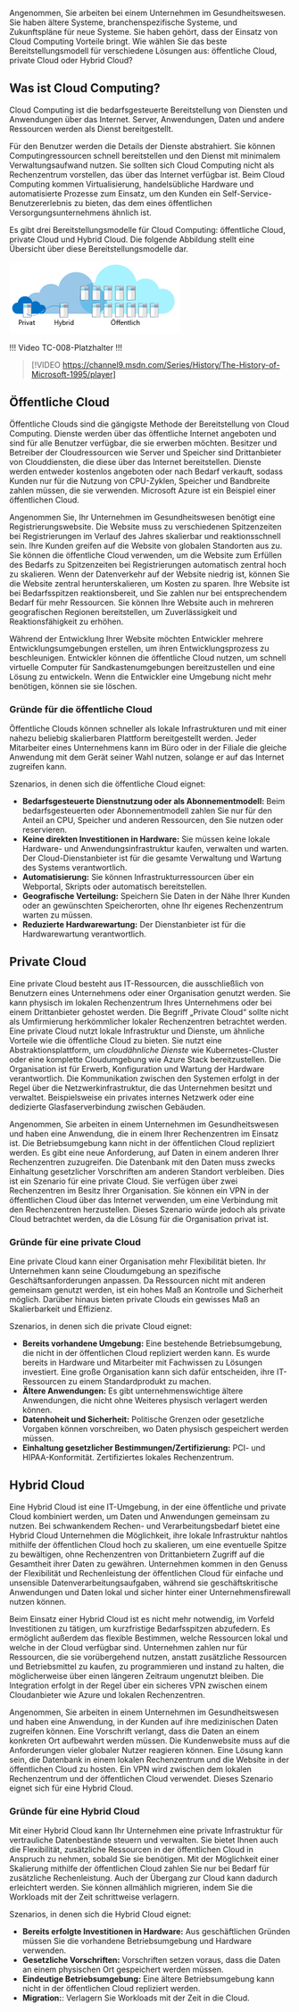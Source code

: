 Angenommen, Sie arbeiten bei einem Unternehmen im Gesundheitswesen. Sie haben ältere Systeme, branchenspezifische Systeme, und Zukunftspläne für neue Systeme. Sie haben gehört, dass der Einsatz von Cloud Computing Vorteile bringt. Wie wählen Sie das beste Bereitstellungsmodell für verschiedene Lösungen aus: öffentliche Cloud, private Cloud oder Hybrid Cloud?

## <a name="what-is-cloud-computing"></a>Was ist Cloud Computing?

Cloud Computing ist die bedarfsgesteuerte Bereitstellung von Diensten und Anwendungen über das Internet. Server, Anwendungen, Daten und andere Ressourcen werden als Dienst bereitgestellt. 

Für den Benutzer werden die Details der Dienste abstrahiert. Sie können Computingressourcen schnell bereitstellen und den Dienst mit minimalem Verwaltungsaufwand nutzen. Sie sollten sich Cloud Computing nicht als Rechenzentrum vorstellen, das über das Internet verfügbar ist. Beim Cloud Computing kommen Virtualisierung, handelsübliche Hardware und automatisierte Prozesse zum Einsatz, um den Kunden ein Self-Service-Benutzererlebnis zu bieten, das dem eines öffentlichen Versorgungsunternehmens ähnlich ist.

Es gibt drei Bereitstellungsmodelle für Cloud Computing: öffentliche Cloud, private Cloud und Hybrid Cloud. Die folgende Abbildung stellt eine Übersicht über diese Bereitstellungsmodelle dar.

![Eine Abbildung, die eine allgemeine Übersicht über Cloudbereitstellungsmodelle darstellt.](../media/2-cloud-deployment.png)

!!! Video TC-008-Platzhalter !!! 

> [!VIDEO https://channel9.msdn.com/Series/History/The-History-of-Microsoft-1995/player]

## <a name="public-cloud"></a>Öffentliche Cloud

Öffentliche Clouds sind die gängigste Methode der Bereitstellung von Cloud Computing. Dienste werden über das öffentliche Internet angeboten und sind für alle Benutzer verfügbar, die sie erwerben möchten. Besitzer und Betreiber der Cloudressourcen wie Server und Speicher sind Drittanbieter von Clouddiensten, die diese über das Internet bereitstellen. Dienste werden entweder kostenlos angeboten oder nach Bedarf verkauft, sodass Kunden nur für die Nutzung von CPU-Zyklen, Speicher und Bandbreite zahlen müssen, die sie verwenden. Microsoft Azure ist ein Beispiel einer öffentlichen Cloud. 

Angenommen Sie, Ihr Unternehmen im Gesundheitswesen benötigt eine Registrierungswebsite. Die Website muss zu verschiedenen Spitzenzeiten bei Registrierungen im Verlauf des Jahres skalierbar und reaktionsschnell sein. Ihre Kunden greifen auf die Website von globalen Standorten aus zu. Sie können die öffentliche Cloud verwenden, um die Website zum Erfüllen des Bedarfs zu Spitzenzeiten bei Registrierungen automatisch zentral hoch zu skalieren. Wenn der Datenverkehr auf der Website niedrig ist, können Sie die Website zentral herunterskalieren, um Kosten zu sparen. Ihre Website ist bei Bedarfsspitzen reaktionsbereit, und Sie zahlen nur bei entsprechendem Bedarf für mehr Ressourcen. Sie können Ihre Website auch in mehreren geografischen Regionen bereitstellen, um Zuverlässigkeit und Reaktionsfähigkeit zu erhöhen.

Während der Entwicklung Ihrer Website möchten Entwickler mehrere Entwicklungsumgebungen erstellen, um ihren Entwicklungsprozess zu beschleunigen. Entwickler können die öffentliche Cloud nutzen, um schnell virtuelle Computer für Sandkastenumgebungen bereitzustellen und eine Lösung zu entwickeln. Wenn die Entwickler eine Umgebung nicht mehr benötigen, können sie sie löschen.

### <a name="why-public-cloud"></a>Gründe für die öffentliche Cloud

Öffentliche Clouds können schneller als lokale Infrastrukturen und mit einer nahezu beliebig skalierbaren Plattform bereitgestellt werden. Jeder Mitarbeiter eines Unternehmens kann im Büro oder in der Filiale die gleiche Anwendung mit dem Gerät seiner Wahl nutzen, solange er auf das Internet zugreifen kann. 

Szenarios, in denen sich die öffentliche Cloud eignet:

- **Bedarfsgesteuerte Dienstnutzung oder als Abonnementmodell:** Beim bedarfsgesteuerten oder Abonnementmodell zahlen Sie nur für den Anteil an CPU, Speicher und anderen Ressourcen, den Sie nutzen oder reservieren.
- **Keine direkten Investitionen in Hardware:** Sie müssen keine lokale Hardware- und Anwendungsinfrastruktur kaufen, verwalten und warten. Der Cloud-Dienstanbieter ist für die gesamte Verwaltung und Wartung des Systems verantwortlich. 
- **Automatisierung:** Sie können Infrastrukturressourcen über ein Webportal, Skripts oder automatisch bereitstellen. 
- **Geografische Verteilung:** Speichern Sie Daten in der Nähe Ihrer Kunden oder an gewünschten Speicherorten, ohne Ihr eigenes Rechenzentrum warten zu müssen.
- **Reduzierte Hardwarewartung:** Der Dienstanbieter ist für die Hardwarewartung verantwortlich.

## <a name="private-cloud"></a>Private Cloud

Eine private Cloud besteht aus IT-Ressourcen, die ausschließlich von Benutzern eines Unternehmens oder einer Organisation genutzt werden. Sie kann physisch im lokalen Rechenzentrum Ihres Unternehmens oder bei einem Drittanbieter gehostet werden. Die Begriff „Private Cloud“ sollte nicht als Umfirmierung herkömmlicher lokaler Rechenzentren betrachtet werden. Eine private Cloud nutzt lokale Infrastruktur und Dienste, um ähnliche Vorteile wie die öffentliche Cloud zu bieten. Sie nutzt eine Abstraktionsplattform, um *cloudähnliche Dienste* wie Kubernetes-Cluster oder eine komplette Cloudumgebung wie Azure Stack bereitzustellen. Die Organisation ist für Erwerb, Konfiguration und Wartung der Hardware verantwortlich. Die Kommunikation zwischen den Systemen erfolgt in der Regel über die Netzwerkinfrastruktur, die das Unternehmen besitzt und verwaltet. Beispielsweise ein privates internes Netzwerk oder eine dedizierte Glasfaserverbindung zwischen Gebäuden.

Angenommen, Sie arbeiten in einem Unternehmen im Gesundheitswesen und haben eine Anwendung, die in einem Ihrer Rechenzentren im Einsatz ist. Die Betriebsumgebung kann nicht in der öffentlichen Cloud repliziert werden. Es gibt eine neue Anforderung, auf Daten in einem anderen Ihrer Rechenzentren zuzugreifen. Die Datenbank mit den Daten muss zwecks Einhaltung gesetzlicher Vorschriften am anderen Standort verbleiben. Dies ist ein Szenario für eine private Cloud. Sie verfügen über zwei Rechenzentren im Besitz Ihrer Organisation. Sie können ein VPN in der öffentlichen Cloud über das Internet verwenden, um eine Verbindung mit den Rechenzentren herzustellen. Dieses Szenario würde jedoch als private Cloud betrachtet werden, da die Lösung für die Organisation privat ist.

### <a name="why-private-cloud"></a>Gründe für eine private Cloud

Eine private Cloud kann einer Organisation mehr Flexibilität bieten. Ihr Unternehmen kann seine Cloudumgebung an spezifische Geschäftsanforderungen anpassen. Da Ressourcen nicht mit anderen gemeinsam genutzt werden, ist ein hohes Maß an Kontrolle und Sicherheit möglich. Darüber hinaus bieten private Clouds ein gewisses Maß an Skalierbarkeit und Effizienz.

Szenarios, in denen sich die private Cloud eignet:

- **Bereits vorhandene Umgebung:** Eine bestehende Betriebsumgebung, die nicht in der öffentlichen Cloud repliziert werden kann. Es wurde bereits in Hardware und Mitarbeiter mit Fachwissen zu Lösungen investiert. Eine große Organisation kann sich dafür entscheiden, ihre IT-Ressourcen zu einem Standardprodukt zu machen.
- **Ältere Anwendungen:** Es gibt unternehmenswichtige ältere Anwendungen, die nicht ohne Weiteres physisch verlagert werden können.
- **Datenhoheit und Sicherheit:** Politische Grenzen oder gesetzliche Vorgaben können vorschreiben, wo Daten physisch gespeichert werden müssen.
- **Einhaltung gesetzlicher Bestimmungen/Zertifizierung:** PCI- und HIPAA-Konformität. Zertifiziertes lokales Rechenzentrum.

## <a name="hybrid-cloud"></a>Hybrid Cloud

Eine Hybrid Cloud ist eine IT-Umgebung, in der eine öffentliche und private Cloud kombiniert werden, um Daten und Anwendungen gemeinsam zu nutzen. Bei schwankendem Rechen- und Verarbeitungsbedarf bietet eine Hybrid Cloud Unternehmen die Möglichkeit, ihre lokale Infrastruktur nahtlos mithilfe der öffentlichen Cloud hoch zu skalieren, um eine eventuelle Spitze zu bewältigen, ohne Rechenzentren von Drittanbietern Zugriff auf die Gesamtheit ihrer Daten zu gewähren. Unternehmen kommen in den Genuss der Flexibilität und Rechenleistung der öffentlichen Cloud für einfache und unsensible Datenverarbeitungsaufgaben, während sie geschäftskritische Anwendungen und Daten lokal und sicher hinter einer Unternehmensfirewall nutzen können.

Beim Einsatz einer Hybrid Cloud ist es nicht mehr notwendig, im Vorfeld Investitionen zu tätigen, um kurzfristige Bedarfsspitzen abzufedern. Es ermöglicht außerdem das flexible Bestimmen, welche Ressourcen lokal und welche in der Cloud verfügbar sind. Unternehmen zahlen nur für Ressourcen, die sie vorübergehend nutzen, anstatt zusätzliche Ressourcen und Betriebsmittel zu kaufen, zu programmieren und instand zu halten, die möglicherweise über einen längeren Zeitraum ungenutzt bleiben. Die Integration erfolgt in der Regel über ein sicheres VPN zwischen einem Cloudanbieter wie Azure und lokalen Rechenzentren.

Angenommen, Sie arbeiten in einem Unternehmen im Gesundheitswesen und haben eine Anwendung, in der Kunden auf ihre medizinischen Daten zugreifen können. Eine Vorschrift verlangt, dass die Daten an einem konkreten Ort aufbewahrt werden müssen. Die Kundenwebsite muss auf die Anforderungen vieler globaler Nutzer reagieren können.  Eine Lösung kann sein, die Datenbank in einem lokalen Rechenzentrum und die Website in der öffentlichen Cloud zu hosten. Ein VPN wird zwischen dem lokalen Rechenzentrum und der öffentlichen Cloud verwendet. Dieses Szenario eignet sich für eine Hybrid Cloud.

### <a name="why-hybrid-cloud"></a>Gründe für eine Hybrid Cloud

Mit einer Hybrid Cloud kann Ihr Unternehmen eine private Infrastruktur für vertrauliche Datenbestände steuern und verwalten. Sie bietet Ihnen auch die Flexibilität, zusätzliche Ressourcen in der öffentlichen Cloud in Anspruch zu nehmen, sobald Sie sie benötigen. Mit der Möglichkeit einer Skalierung mithilfe der öffentlichen Cloud zahlen Sie nur bei Bedarf für zusätzliche Rechenleistung. Auch der Übergang zur Cloud kann dadurch erleichtert werden. Sie können allmählich migrieren, indem Sie die Workloads mit der Zeit schrittweise verlagern.

Szenarios, in denen sich die Hybrid Cloud eignet:

- **Bereits erfolgte Investitionen in Hardware:** Aus geschäftlichen Gründen müssen Sie die vorhandene Betriebsumgebung und Hardware verwenden.
- **Gesetzliche Vorschriften:** Vorschriften setzen voraus, dass die Daten an einem physischen Ort gespeichert werden müssen.
- **Eindeutige Betriebsumgebung:** Eine ältere Betriebsumgebung kann nicht in der öffentlichen Cloud repliziert werden.
- **Migration:**: Verlagern Sie Workloads mit der Zeit in die Cloud.
